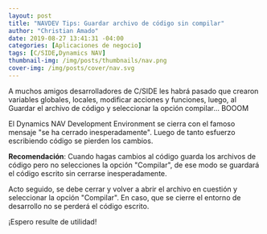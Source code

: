 ```yaml
---
layout: post
title: "NAVDEV Tips: Guardar archivo de código sin compilar"
author: "Christian Amado"
date: 2019-08-27 13:41:31 -04:00
categories: [Aplicaciones de negocio]
tags: [C/SIDE,Dynamics NAV]
thumbnail-img: /img/posts/thumbnails/nav.png
cover-img: /img/posts/cover/nav.svg
---
```


A muchos amigos desarrolladores de C/SIDE les habrá pasado que crearon variables globales, locales, modificar acciones y funciones, luego, al Guardar el archivo de código y seleccionar la opción compilar... BOOOM

El Dynamics NAV Development Environment se cierra con el famoso mensaje "se ha cerrado inesperadamente". Luego de tanto esfuerzo escribiendo código se pierden los cambios.

<!--more-->

**Recomendación**: Cuando hagas cambios al código guarda los archivos de código pero no selecciones la opción "Compilar", de ese modo se guardará el código escrito sin cerrarse inesperadamente.

Acto seguido, se debe cerrar y volver a abrir el archivo en cuestión y seleccionar la opción "Compilar". En caso, que se cierre el entorno de desarrollo no se perderá el código escrito.

¡Espero resulte de utilidad!
